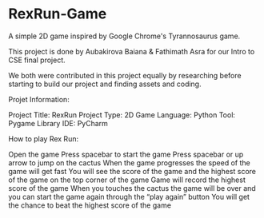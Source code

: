 # RexRun-Game
A simple 2D game inspired by Google Chrome's Tyrannosaurus game.

This project is done by Aubakirova Baiana & Fathimath Asra for our Intro to CSE final project.

We both were contributed in this project equally by researching before starting to build our project and finding assets and coding.

Projet Information:

Project Title: RexRun
Project Type: 2D Game
Language: Python
Tool: Pygame Library
IDE: PyCharm


How to play Rex Run:

Open the game
Press spacebar to start the game
Press spacebar or up arrow to jump on the cactus
When the game progresses the speed of the game will get fast
You will see the score of the game and the highest score of the game on the top corner of the game
Game will record the highest score of the game
When you touches the cactus the game will be over and you can start the game again through the “play again” button
You will get the chance to beat the highest score of the game

